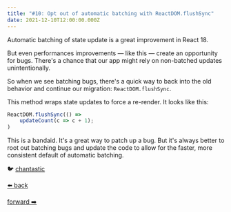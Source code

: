 ```yaml
---
title: "#10: Opt out of automatic batching with ReactDOM.flushSync"
date: 2021-12-10T12:00:00.000Z
---
```


Automatic batching of state update is a great improvement in React 18.

But even performances improvements — like this — create an opportunity for bugs. There's a chance that our app might rely on non-batched updates unintentionally.

So when we see batching bugs, there's a quick way to back into the old behavior and continue our migration: `ReactDOM.flushSync`.

This method wraps state updates to force a re-render. It looks like this:

```jsx
ReactDOM.flushSync(() =>
	updateCount(c => c + 1);
)
```

This is a bandaid.
It's a great way to patch up a bug. But it's always better to root out batching bugs and update the code to allow for the faster, more consistent default of automatic batching.

🐦 [chantastic](https://chan.dev/twitter)

<div class="flex">

[⬅️ back](/lessons/reactholiday/2021/9)

<div class="mx-auto"></div>

[forward ➡️](/lessons/reactholiday/2021/11)

</div>
